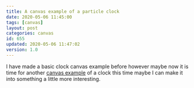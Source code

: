 ```yaml
---
title: A canvas example of a particle clock
date: 2020-05-06 11:45:00
tags: [canvas]
layout: post
categories: canvas
id: 655
updated: 2020-05-06 11:47:02
version: 1.0
---
```


I have made a basic clock canvas example before however maybe now it is time for another [canvas example](/2020/03/23/canvas-example/) of a clock this time maybe I can make it into something a little more interesting.

<!-- more -->
